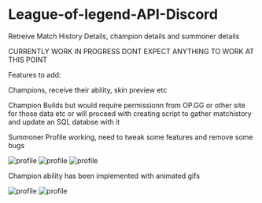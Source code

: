 # League-of-legend-API-Discord
 Retreive Match History Details, champion details and summoner details
 
 CURRENTLY WORK IN PROGRESS DONT EXPECT ANYTHING TO WORK AT THIS POINT

Features to add:

Champions, receive their ability, skin preview etc

Champion Builds but would require permissionn from OP.GG or other site for those data etc
or will proceed with creating script to gather matchistory and update an SQL databse with it


Summoner Profile working, need to tweak some features and remove some bugs

![profile](https://i.imgur.com/NmTa2mt.png)
![profile](https://i.imgur.com/KKTXCJP.png)
![profile](https://i.imgur.com/16KubCb.png)

Champion ability has been implemented with animated gifs

![profile](https://i.imgur.com/gc3b5Db.png)
![profile](https://i.imgur.com/aBsQ6C0.png)

